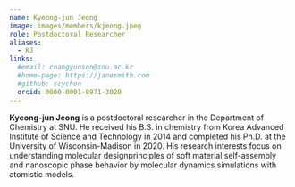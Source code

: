 ```yaml
---
name: Kyeong-jun Jeong
image: images/members/kjeong.jpeg
role: Postdoctoral Researcher
aliases:
  - KJ
links: 
  #email: changyunson@snu.ac.kr
  #home-page: https://janesmith.com
  #github: scychon
  orcid: 0000-0001-8971-3020
---
```


**Kyeong-jun Jeong** is a postdoctoral researcher in the Department of Chemistry at SNU. He received his B.S. in chemistry from Korea Advanced Institute of Science and Technology in 2014 and completed his Ph.D. at the University of Wisconsin-Madison in 2020. His research interests focus on understanding molecular designprinciples of soft material self-assembly and nanoscopic phase behavior by molecular dynamics simulations with atomistic models.
